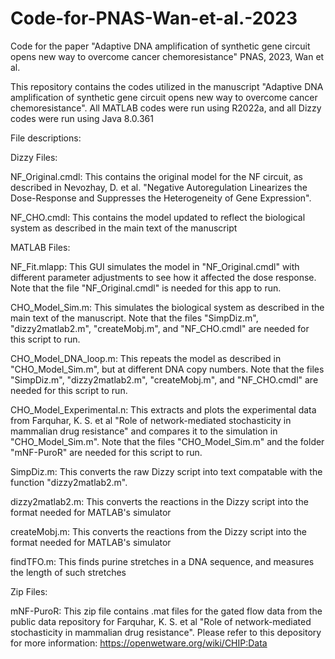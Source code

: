 # Code-for-PNAS-Wan-et-al.-2023
Code for the paper "Adaptive DNA amplification of synthetic gene circuit opens new way to overcome cancer chemoresistance" PNAS, 2023, Wan et al.

This repository contains the codes utilized in the manuscript "Adaptive DNA amplification of synthetic gene circuit opens new way to overcome cancer chemoresistance".
All MATLAB codes were run using R2022a, and all Dizzy codes were run using Java 8.0.361

File descriptions:

Dizzy Files:

NF_Original.cmdl: This contains the original model for the NF circuit, as described in Nevozhay, D. et al. "Negative Autoregulation Linearizes the Dose-Response and Suppresses the Heterogeneity of Gene Expression".

NF_CHO.cmdl: This contains the model updated to reflect the biological system as described in the main text of the manuscript


MATLAB Files:

NF_Fit.mlapp: This GUI simulates the model in "NF_Original.cmdl" with different parameter adjustments to see how it affected the dose response. Note that the file "NF_Original.cmdl" is needed for this app to run.

CHO_Model_Sim.m: This simulates the biological system as described in the main text of the manuscript. Note that the files "SimpDiz.m", "dizzy2matlab2.m", "createMobj.m", and "NF_CHO.cmdl" are needed for this script to run.

CHO_Model_DNA_loop.m: This repeats the model as described in "CHO_Model_Sim.m", but at different DNA copy numbers. Note that the files "SimpDiz.m", "dizzy2matlab2.m", "createMobj.m", and "NF_CHO.cmdl" are needed for this script to run.

CHO_Model_Experimental.n: This extracts and plots the experimental data from Farquhar, K. S. et al "Role of network-mediated stochasticity in mammalian drug resistance" and compares it to the simulation in "CHO_Model_Sim.m". Note that the files "CHO_Model_Sim.m" and the folder "mNF-PuroR" are needed for this script to run.

SimpDiz.m: This converts the raw Dizzy script into text compatable with the function "dizzy2matlab2.m".

dizzy2matlab2.m: This converts the reactions in the Dizzy script into the format needed for MATLAB's simulator

createMobj.m: This converts the reactions from the Dizzy script into the format needed for MATLAB's simulator

findTFO.m: This finds purine stretches in a DNA sequence, and measures the length of such stretches

Zip Files:

mNF-PuroR: This zip file contains .mat files for the gated flow data from the public data repository for Farquhar, K. S. et al "Role of network-mediated stochasticity in mammalian drug resistance". Please refer to this depository for more information: https://openwetware.org/wiki/CHIP:Data

